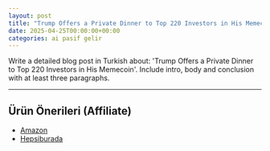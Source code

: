 ```yaml
---
layout: post
title: "Trump Offers a Private Dinner to Top 220 Investors in His Memecoin"
date: 2025-04-25T00:00:00+00:00
categories: ai pasif gelir
---
```


Write a detailed blog post in Turkish about: 'Trump Offers a Private Dinner to Top 220 Investors in His Memecoin'. Include intro, body and conclusion with at least three paragraphs.


---
## Ürün Önerileri (Affiliate)
- [Amazon](https://www.amazon.com/dp/?tag=YOUR_AMAZON_TAG)
- [Hepsiburada](https://www.hepsiburada.com/?tag=YOUR_HEPSIBURADA_TAG)
